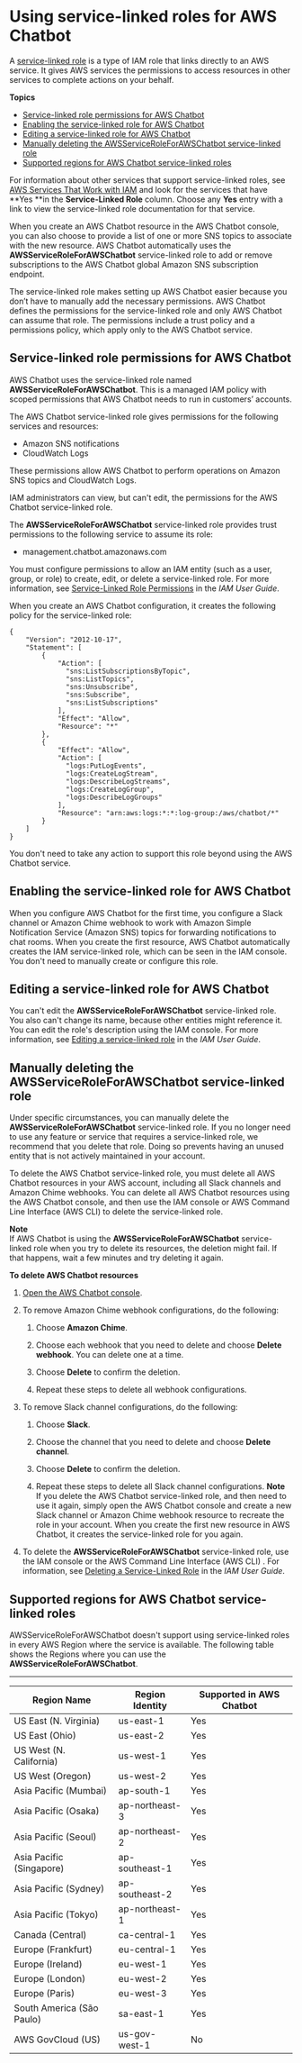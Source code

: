 # Using service\-linked roles for AWS Chatbot<a name="using-service-linked-roles"></a>

A [service\-linked role](https://docs.aws.amazon.com/IAM/latest/UserGuide/using-service-linked-roles.html) is a type of IAM role that links directly to an AWS service\. It gives AWS services the permissions to access resources in other services to complete actions on your behalf\.

**Topics**
+ [Service\-linked role permissions for AWS Chatbot](#slr-permissions)
+ [Enabling the service\-linked role for AWS Chatbot](#create-slr)
+ [Editing a service\-linked role for AWS Chatbot](#edit-slr)
+ [Manually deleting the AWSServiceRoleForAWSChatbot service\-linked role](#delete-slr)
+ [Supported regions for AWS Chatbot service\-linked roles](#slr-regions)

For information about other services that support service\-linked roles, see [AWS Services That Work with IAM](https://docs.aws.amazon.com/IAM/latest/UserGuide/reference_aws-services-that-work-with-iam.html) and look for the services that have **Yes **in the **Service\-Linked Role** column\. Choose any **Yes** entry with a link to view the service\-linked role documentation for that service\.

When you create an AWS Chatbot resource in the AWS Chatbot console, you can also choose to provide a list of one or more SNS topics to associate with the new resource\. AWS Chatbot automatically uses the **AWSServiceRoleForAWSChatbot** service\-linked role to add or remove subscriptions to the AWS Chatbot global Amazon SNS subscription endpoint\.

The service\-linked role makes setting up AWS Chatbot easier because you don’t have to manually add the necessary permissions\. AWS Chatbot defines the permissions for the service\-linked role and only AWS Chatbot can assume that role\. The permissions include a trust policy and a permissions policy, which apply only to the AWS Chatbot service\. 

## Service\-linked role permissions for AWS Chatbot<a name="slr-permissions"></a>

AWS Chatbot uses the service\-linked role named **AWSServiceRoleForAWSChatbot**\. This is a managed IAM policy with scoped permissions that AWS Chatbot needs to run in customers’ accounts\.

The AWS Chatbot service\-linked role gives permissions for the following services and resources:
+ Amazon SNS notifications
+ CloudWatch Logs

These permissions allow AWS Chatbot to perform operations on Amazon SNS topics and CloudWatch Logs\.

IAM administrators can view, but can't edit, the permissions for the AWS Chatbot service\-linked role\.

The **AWSServiceRoleForAWSChatbot** service\-linked role provides trust permissions to the following service to assume its role:
+ management\.chatbot\.amazonaws\.com

You must configure permissions to allow an IAM entity \(such as a user, group, or role\) to create, edit, or delete a service\-linked role\. For more information, see [Service\-Linked Role Permissions](https://docs.aws.amazon.com/IAM/latest/UserGuide/using-service-linked-roles.html#service-linked-role-permissions) in the *IAM User Guide*\.

When you create an AWS Chatbot configuration, it creates the following policy for the service\-linked role:

```
{
    "Version": "2012-10-17",
    "Statement": [
        {
            "Action": [
              "sns:ListSubscriptionsByTopic",
              "sns:ListTopics",
              "sns:Unsubscribe",
              "sns:Subscribe",
              "sns:ListSubscriptions"
            ],
            "Effect": "Allow",
            "Resource": "*"
        },
        {
            "Effect": "Allow",
            "Action": [
              "logs:PutLogEvents",
              "logs:CreateLogStream",
              "logs:DescribeLogStreams",
              "logs:CreateLogGroup",
              "logs:DescribeLogGroups"
            ],
            "Resource": "arn:aws:logs:*:*:log-group:/aws/chatbot/*"
        }
    ]
}
```

You don't need to take any action to support this role beyond using the AWS Chatbot service\. 

## Enabling the service\-linked role for AWS Chatbot<a name="create-slr"></a>

When you configure AWS Chatbot for the first time, you configure a Slack channel or Amazon Chime webhook to work with Amazon Simple Notification Service \(Amazon SNS\) topics for forwarding notifications to chat rooms\. When you create the first resource, AWS Chatbot automatically creates the IAM service\-linked role, which can be seen in the IAM console\. You don't need to manually create or configure this role\. 

## Editing a service\-linked role for AWS Chatbot<a name="edit-slr"></a>

You can't edit the **AWSServiceRoleForAWSChatbot** service\-linked role\. You also can't change its name, because other entities might reference it\. You can edit the role's description using the IAM console\. For more information, see [Editing a service\-linked role](https://docs.aws.amazon.com/IAM/latest/UserGuide/using-service-linked-roles.html#edit-service-linked-role) in the *IAM User Guide*\.

## Manually deleting the AWSServiceRoleForAWSChatbot service\-linked role<a name="delete-slr"></a>

Under specific circumstances, you can manually delete the **AWSServiceRoleForAWSChatbot** service\-linked role\. If you no longer need to use any feature or service that requires a service\-linked role, we recommend that you delete that role\. Doing so prevents having an unused entity that is not actively maintained in your account\.

To delete the AWS Chatbot service\-linked role, you must delete all AWS Chatbot resources in your AWS account, including all Slack channels and Amazon Chime webhooks\. You can delete all AWS Chatbot resources using the AWS Chatbot console, and then use the IAM console or AWS Command Line Interface \(AWS CLI\) to delete the service\-linked role\. 

**Note**  
If AWS Chatbot is using the **AWSServiceRoleForAWSChatbot** service\-linked role when you try to delete its resources, the deletion might fail\. If that happens, wait a few minutes and try deleting it again\.

**To delete AWS Chatbot resources**

1. [Open the AWS Chatbot console](https://us-east-2.console.aws.amazon.com/chatbot/home?region=us-east-2#/chat-clients)\.

1. To remove Amazon Chime webhook configurations, do the following:

   1. Choose **Amazon Chime**\.

   1. Choose each webhook that you need to delete and choose **Delete webhook**\. You can delete one at a time\.

   1. Choose **Delete** to confirm the deletion\.

   1. Repeat these steps to delete all webhook configurations\.

1. To remove Slack channel configurations, do the following:

   1. Choose **Slack**\.

   1. Choose the channel that you need to delete and choose **Delete channel**\.

   1. Choose **Delete** to confirm the deletion\.

   1. Repeat these steps to delete all Slack channel configurations\.
**Note**  
If you delete the AWS Chatbot service\-linked role, and then need to use it again, simply open the AWS Chatbot console and create a new Slack channel or Amazon Chime webhook resource to recreate the role in your account\. When you create the first new resource in AWS Chatbot, it creates the service\-linked role for you again\. 

1. To delete the **AWSServiceRoleForAWSChatbot** service\-linked role, use the IAM console or the AWS Command Line Interface \(AWS CLI\) \. For information, see [Deleting a Service\-Linked Role](https://docs.aws.amazon.com/IAM/latest/UserGuide/using-service-linked-roles.html#delete-service-linked-role) in the *IAM User Guide*\.

## Supported regions for AWS Chatbot service\-linked roles<a name="slr-regions"></a>

AWSServiceRoleForAWSChatbot doesn't support using service\-linked roles in every AWS Region where the service is available\. The following table shows the Regions where you can use the **AWSServiceRoleForAWSChatbot**\.


****  

| Region Name | Region Identity | Supported in AWS Chatbot | 
| --- | --- | --- | 
| US East \(N\. Virginia\) | us\-east\-1 | Yes | 
| US East \(Ohio\) | us\-east\-2 | Yes | 
| US West \(N\. California\) | us\-west\-1 | Yes | 
| US West \(Oregon\) | us\-west\-2 | Yes | 
| Asia Pacific \(Mumbai\) | ap\-south\-1 | Yes | 
| Asia Pacific \(Osaka\) | ap\-northeast\-3 | Yes | 
| Asia Pacific \(Seoul\) | ap\-northeast\-2 | Yes | 
| Asia Pacific \(Singapore\) | ap\-southeast\-1 | Yes | 
| Asia Pacific \(Sydney\) | ap\-southeast\-2 | Yes | 
| Asia Pacific \(Tokyo\) | ap\-northeast\-1 | Yes | 
| Canada \(Central\) | ca\-central\-1 | Yes | 
| Europe \(Frankfurt\) | eu\-central\-1 | Yes | 
| Europe \(Ireland\) | eu\-west\-1 | Yes | 
| Europe \(London\) | eu\-west\-2 | Yes | 
| Europe \(Paris\) | eu\-west\-3 | Yes | 
| South America \(São Paulo\) | sa\-east\-1 | Yes | 
| AWS GovCloud \(US\) | us\-gov\-west\-1 | No | 